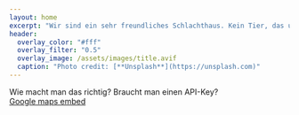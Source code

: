 ```yaml
---
layout: home
excerpt: "Wir sind ein sehr freundliches Schlachthaus. Kein Tier, das unsere Ordination betritt wird sie lebend wieder verlassen. Dafür stehe ich mit meinem Namen."
header:
  overlay_color: "#fff"
  overlay_filter: "0.5"
  overlay_image: /assets/images/title.avif
  caption: "Photo credit: [**Unsplash**](https://unsplash.com)"
---
```


Wie macht man das richtig? Braucht man einen API-Key?<br />
<a href="https://github.com/ayastreb/jekyll-maps">Google maps embed</a>